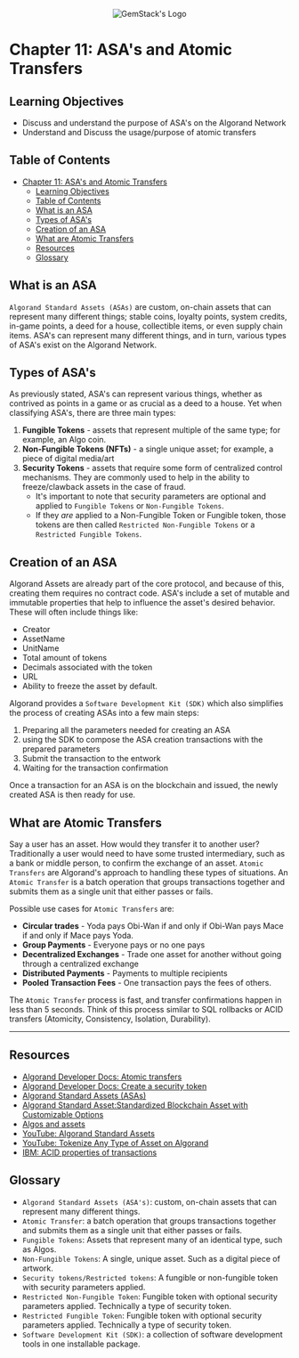 <p align="center">
  <img
  src="https://camo.githubusercontent.com/e4ac909b3da508a9e5f8f5276359dd0d8a484a30dc58daf2b29755d87aa09b57/68747470733a2f2f67656d737461636b2e696f2f7374617469632f31626135356364376237663639393165633965646262386331343332323533342f30656261302f6c6f676f5f7072696d6172795f737461636b65642e61766966"
  alt="GemStack's Logo"
  />
</p>

# Chapter 11: ASA's and Atomic Transfers

## Learning Objectives

- Discuss and understand the purpose of ASA's on the Algorand Network
- Understand and Discuss the usage/purpose of atomic transfers

## Table of Contents

- [Chapter 11: ASA's and Atomic Transfers](#chapter-11-asas-and-atomic-transfers)
  - [Learning Objectives](#learning-objectives)
  - [Table of Contents](#table-of-contents)
  - [What is an ASA](#what-is-an-asa)
  - [Types of ASA's](#types-of-asas)
  - [Creation of an ASA](#creation-of-an-asa)
  - [What are Atomic Transfers](#what-are-atomic-transfers)
  - [Resources](#resources)
  - [Glossary](#glossary)

## What is an ASA

`Algorand Standard Assets (ASAs)` are custom, on-chain assets that can represent many different things; stable coins, loyalty points, system credits, in-game points, a deed for a house, collectible items, or even supply chain items. ASA's can represent many different things, and in turn, various types of ASA's exist on the Algorand Network.

## Types of ASA's

As previously stated, ASA's can represent various things, whether as contrived as points in a game or as crucial as a deed to a house. Yet when classifying ASA's, there are three main types:
1. **Fungible Tokens** - assets that represent multiple of the same type; for example, an Algo coin.
2. **Non-Fungible Tokens (NFTs)** - a single unique asset; for example, a piece of digital media/art
3. **Security Tokens** - assets that require some form of centralized control mechanisms. They are commonly used to help in the ability to freeze/clawback assets in the case of fraud.
   * It's important to note that security parameters are optional and applied to `Fungible Tokens` or `Non-Fungible Tokens`.
   * If they *are* applied to a Non-Fungible Token or Fungible token, those tokens are then called `Restricted Non-Fungible Tokens` or a `Restricted Fungible Tokens`.

## Creation of an ASA

Algorand Assets are already part of the core protocol, and because of this, creating them requires no contract code. ASA's include a set of mutable and immutable properties that help to influence the asset's desired behavior. These will often include things like:
* Creator
* AssetName
* UnitName
* Total amount of tokens
* Decimals associated with the token
* URL
* Ability to freeze the asset by default.

Algorand provides a `Software Development Kit (SDK)` which also simplifies the process of creating ASAs into a few main steps:
1. Preparing all the parameters needed for creating an ASA
2. using the SDK to compose the ASA creation transactions with the prepared parameters
3. Submit the transaction to the entwork
4. Waiting for the transaction confirmation

Once a transaction for an ASA is on the blockchain and issued, the newly created ASA is then ready for use.

## What are Atomic Transfers

Say a user has an asset. How would they transfer it to another user? Traditionally a user would need to have some trusted intermediary, such as a bank or middle person, to confirm the exchange of an asset. `Atomic Transfers` are Algorand's approach to handling these types of situations. An `Atomic Transfer` is a batch operation that groups transactions together and submits them as a single unit that either passes or fails.

Possible use cases for `Atomic Transfers` are:
* **Circular trades** - Yoda pays Obi-Wan if and only if Obi-Wan pays Mace if and only if Mace pays Yoda.
* **Group Payments** - Everyone pays or no one pays
* **Decentralized Exchanges** - Trade one asset for another without going through a centralized exchange
* **Distributed Payments** - Payments to multiple recipients
* **Pooled Transaction Fees** - One transaction pays the fees of others.

The `Atomic Transfer` process is fast, and transfer confirmations happen in less than 5 seconds. Think of this process similar to  SQL rollbacks or ACID transfers (Atomicity, Consistency, Isolation, Durability).

---

## Resources

* [Algorand Developer Docs: Atomic transfers](https://developer.algorand.org/docs/get-details/atomic_transfers/)
* [Algorand Developer Docs: Create a security token](https://developer.algorand.org/docs/get-started/tokenization/security_token/)
* [Algorand Standard Assets (ASAs)](https://developer.algorand.org/docs/get-details/asa/)
* [Algorand Standard Asset:Standardized Blockchain Asset with Customizable Options](https://www.algorand.com/Feature%20Brief_Algorand%20Standard%20Asset.pdf)
* [Algos and assets](https://developer.algorand.org/docs/get-started/integration/assets/?from_query=asa#algo-payments-and-asa-transfers)
* [YouTube: Algorand Standard Assets](https://www.youtube.com/watch?v=K1Y3inVVHn8)
* [YouTube: Tokenize Any Type of Asset on Algorand](https://www.youtube.com/watch?v=k6x8JtzOzCg)
* [IBM: ACID properties of transactions](https://www.ibm.com/docs/en/cics-ts/5.4?topic=processing-acid-properties-transactions)

## Glossary

* `Algorand Standard Assets (ASA's)`: custom, on-chain assets that can represent many different things.
* `Atomic Transfer`: a batch operation that groups transactions together and submits them as a single unit that either passes or fails.
* `Fungible Tokens`: Assets that represent many of an identical type, such as Algos.
* `Non-Fungible Tokens`: A single, unique asset. Such as a digital piece of artwork.
* `Security tokens/Restricted tokens`: A fungible or non-fungible token with security parameters applied.
* `Restricted Non-Fungible Token`: Fungible token with optional security parameters applied. Technically a type of security token.
* `Restricted Fungible Token`: Fungible token with optional security parameters applied. Technically a type of security token.
* `Software Development Kit (SDK)`: a collection of software development tools in one installable package.